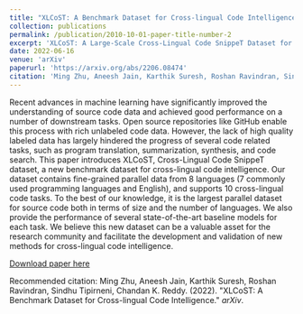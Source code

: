 ```yaml
---
title: "XLCoST: A Benchmark Dataset for Cross-lingual Code Intelligence"
collection: publications
permalink: /publication/2010-10-01-paper-title-number-2
excerpt: 'XLCoST: A Large-Scale Cross-Lingual Code SnippeT Dataset for Cross-Lingual Code Intelligence Tasks.'
date: 2022-06-16
venue: 'arXiv'
paperurl: 'https://arxiv.org/abs/2206.08474'
citation: 'Ming Zhu, Aneesh Jain, Karthik Suresh, Roshan Ravindran, Sindhu Tipirneni, Chandan K. Reddy. (2022). &quot;XLCoST: A Benchmark Dataset for Cross-lingual Code Intelligence.&quot; <i>arXiv</i>.'
---
```

Recent advances in machine learning have significantly improved the understanding of source code data and achieved good performance on a number of downstream tasks. Open source repositories like GitHub enable this process with rich unlabeled code data. However, the lack of high quality labeled data has largely hindered the progress of several code related tasks, such as program translation, summarization, synthesis, and code search. This paper introduces XLCoST, Cross-Lingual Code SnippeT dataset, a new benchmark dataset for cross-lingual code intelligence. Our dataset contains fine-grained parallel data from 8 languages (7 commonly used programming languages and English), and supports 10 cross-lingual code tasks. To the best of our knowledge, it is the largest parallel dataset for source code both in terms of size and the number of languages. We also provide the performance of several state-of-the-art baseline models for each task. We believe this new dataset can be a valuable asset for the research community and facilitate the development and validation of new methods for cross-lingual code intelligence.

[Download paper here](http://academicpages.github.io/files/paper2.pdf)

Recommended citation: Ming Zhu, Aneesh Jain, Karthik Suresh, Roshan Ravindran, Sindhu Tipirneni, Chandan K. Reddy. (2022). "XLCoST: A Benchmark Dataset for Cross-lingual Code Intelligence." <i>arXiv</i>.